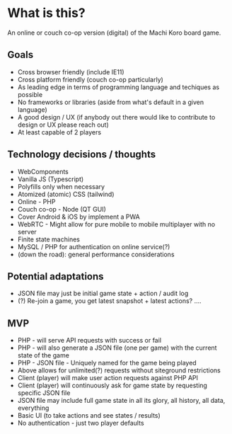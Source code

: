 # What is this?

An online or couch co-op version (digital) of the Machi Koro board game.

## Goals
* Cross browser friendly (include IE11)
* Cross platform friendly (couch co-op particularly)
* As leading edge in terms of programming language and techiques as possible
* No frameworks or libraries (aside from what's default in a given language)
* A good design / UX (if anybody out there would like to contribute to design or UX please reach out)
* At least capable of 2 players

## Technology decisions / thoughts
* WebComponents
* Vanilla JS (Typescript)
* Polyfills only when necessary
* Atomized (atomic) CSS (tailwind)
* Online - PHP
* Couch co-op - Node (QT GUI)
* Cover Android & iOS by implement a PWA
* WebRTC - Might allow for pure mobile to mobile multiplayer with no server
* Finite state machines
* MySQL / PHP for authentication on online service(?)
* (down the road): general performance considerations

## Potential adaptations
* JSON file may just be initial game state + action / audit log
* (?) Re-join a game, you get latest snapshot + latest actions? ....

## MVP
* PHP - will serve API requests with success or fail
* PHP - will also generate a JSON file (one per game) with the current state of the game
* PHP - JSON file - Uniquely named for the game being played
* Above allows for unlimited(?) requests without siteground restrictions
* Client (player) will make user action requests against PHP API
* Client (player) will continuously ask for game state by requesting specific JSON file
* JSON file may include full game state in all its glory, all history, all data, everything
* Basic UI (to take actions and see states / results)
* No authentication - just two player defaults
